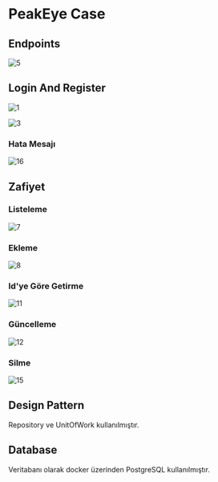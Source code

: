 # PeakEye Case

## Endpoints

![5](https://github.com/user-attachments/assets/a8949b13-ca1e-4f2f-ab3c-713e652cd0b0)

## Login And Register

![1](https://github.com/user-attachments/assets/aee1cc00-5937-4e0a-ae1d-3dbb381b39dd)

![3](https://github.com/user-attachments/assets/202aa9ae-faf5-4cb6-af30-c02eac1e2fe7)

### Hata Mesajı

![16](https://github.com/user-attachments/assets/d96b1350-b310-49e4-bc9b-07092b4f9ac4)

## Zafiyet

### Listeleme

![7](https://github.com/user-attachments/assets/b5cb455b-c774-469e-8b22-ec1860d833c9)

### Ekleme

![8](https://github.com/user-attachments/assets/7b21f3f1-87ad-4f4c-99e1-d199a41f30dd)

### Id'ye Göre Getirme

![11](https://github.com/user-attachments/assets/a96f936d-c952-40eb-9e55-7cb5fdbadc86)

### Güncelleme

![12](https://github.com/user-attachments/assets/f696085c-9e8e-491f-bba2-5567f32f48f0)

### Silme

![15](https://github.com/user-attachments/assets/5e2e44da-5bc6-46f6-86ac-81ad1057b7e1)

## Design Pattern

Repository ve UnitOfWork kullanılmıştır.

## Database

Veritabanı olarak docker üzerinden PostgreSQL kullanılmıştır.
